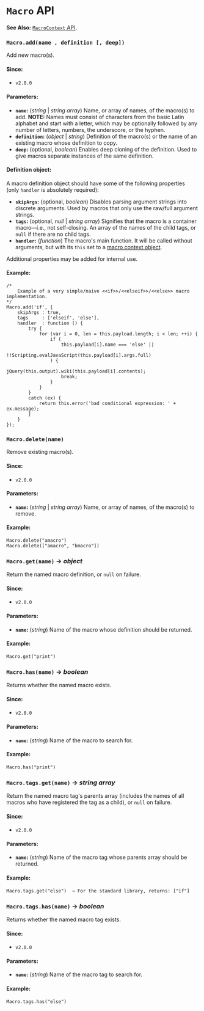 <!-- ***********************************************************************************************
	Macro API
************************************************************************************************ -->
<h1 id="macro-api"><code>Macro</code> API</h1>

<p role="note" class="see"><b>See Also:</b>
<a href="#macrocontext-api"><code>MacroContext</code> API</a>.
</p>

<!-- *********************************************************************** -->

<span id="macro-api-method-add"></span>
### `Macro.add(name , definition [, deep])`

Add new macro(s).

#### Since:

* `v2.0.0`

#### Parameters:

* **`name`:** (*string* | *string array*) Name, or array of names, of the macro(s) to add.  **NOTE:** Names must consist of characters from the basic Latin alphabet and start with a letter, which may be optionally followed by any number of letters, numbers, the underscore, or the hyphen.
* **`definition`:** (*object* | *string*) Definition of the macro(s) or the name of an existing macro whose definition to copy.
* **`deep`:** (optional, *boolean*) Enables deep cloning of the definition.  Used to give macros separate instances of the same definition.

#### Definition object:

A macro definition object should have some of the following properties (only `handler` is absolutely required):

* **`skipArgs`:** (optional, *boolean*) Disables parsing argument strings into discrete arguments.  Used by macros that only use the raw/full argument strings.
* **`tags`:** (optional, *null* | *string array*) Signifies that the macro is a container macro—i.e., not self-closing.  An array of the names of the child tags, or `null` if there are no child tags.
* **`handler`:** (*function*) The macro's main function.  It will be called without arguments, but with its `this` set to a [macro context object](#macrocontext-api).

Additional properties may be added for internal use.

#### Example:

```
/*
	Example of a very simple/naive <<if>>/<<elseif>>/<<else>> macro implementation.
*/
Macro.add('if', {
	skipArgs : true,
	tags     : ['elseif', 'else'],
	handler  : function () {
		try {
			for (var i = 0, len = this.payload.length; i < len; ++i) {
				if (
					this.payload[i].name === 'else' ||
					!!Scripting.evalJavaScript(this.payload[i].args.full)
				) {
					jQuery(this.output).wiki(this.payload[i].contents);
					break;
				}
			}
		}
		catch (ex) {
			return this.error('bad conditional expression: ' + ex.message);
		}
	}
});
```

<!-- *********************************************************************** -->

<span id="macro-api-method-delete"></span>
### `Macro.delete(name)`

Remove existing macro(s).

#### Since:

* `v2.0.0`

#### Parameters:

* **`name`:** (*string* | *string array*) Name, or array of names, of the macro(s) to remove.

#### Example:

```
Macro.delete("amacro")
Macro.delete(["amacro", "bmacro"])
```

<!-- *********************************************************************** -->

<span id="macro-api-method-get"></span>
### `Macro.get(name)` → *object*

Return the named macro definition, or `null` on failure.

#### Since:

* `v2.0.0`

#### Parameters:

* **`name`:** (*string*) Name of the macro whose definition should be returned.

#### Example:

```
Macro.get("print")
```

<!-- *********************************************************************** -->

<span id="macro-api-method-has"></span>
### `Macro.has(name)` → *boolean*

Returns whether the named macro exists.

#### Since:

* `v2.0.0`

#### Parameters:

* **`name`:** (*string*) Name of the macro to search for.

#### Example:

```
Macro.has("print")
```

<!-- *********************************************************************** -->

<span id="macro-api-method-tags-get"></span>
### `Macro.tags.get(name)` → *string array*

Return the named macro tag's parents array (includes the names of all macros who have registered the tag as a child), or `null` on failure.

#### Since:

* `v2.0.0`

#### Parameters:

* **`name`:** (*string*) Name of the macro tag whose parents array should be returned.

#### Example:

```
Macro.tags.get("else")  → For the standard library, returns: ["if"]
```

<!-- *********************************************************************** -->

<span id="macro-api-method-tags-has"></span>
### `Macro.tags.has(name)` → *boolean*

Returns whether the named macro tag exists.

#### Since:

* `v2.0.0`

#### Parameters:

* **`name`:** (*string*) Name of the macro tag to search for.

#### Example:

```
Macro.tags.has("else")
```
